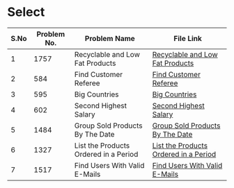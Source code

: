 
# Select

|S.No| Problem No. | Problem Name                  | File Link                       | 
|-----|-------------|--------------------------------|----------------------------------|
| 1 | 1757    | Recyclable and Low Fat Products | [Recyclable and Low Fat Products]( https://leetcode.com/problems/recyclable-and-low-fat-products?envType=study-plan-v2&envId=top-sql-50)|
| 2 | 584  | Find Customer Referee | [Find Customer Referee](https://leetcode.com/problems/find-customer-referee?envType=study-plan-v2&envId=top-sql-50)  | 
| 3 | 595   | Big Countries  | [Big Countries](https://leetcode.com/problems/big-countries?envType=study-plan-v2&envId=top-sql-50)
| 4 | 602      | Second Highest Salary          | [Second Highest Salary]( https://leetcode.com/problems/second-highest-salary?envType=study-plan-v2&envId=top-sql-50)        | 
| 5 | 1484      | Group Sold Products By The Date       | [Group Sold Products By The Date]( https://leetcode.com/problems/group-sold-products-by-the-date?envType=study-plan-v2&envId=top-sql-50)    | 
| 6 | 1327     | List the Products Ordered in a Period           | [List the Products Ordered in a Period]( https://leetcode.com/problems/list-the-products-ordered-in-a-period?envType=study-plan-v2&envId=top-sql-50)            |
| 7 | 1517     | Find Users With Valid E-Mails          | [Find Users With Valid E-Mails]( https://leetcode.com/problems/find-users-with-valid-e-mails?envType=study-plan-v2&envId=top-sql-50)            |


